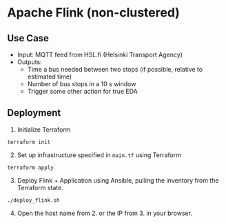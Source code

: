 # Apache Flink (non-clustered)

## Use Case
* Input: MQTT feed from HSL.fi (Helsinki Transport Agency)
* Outputs:
    * Time a bus needed between two stops (if possible, relative to estimated time)
    * Number of bus stops in a 10 s window
    * Trigger some other action for true EDA

## Deployment

1. Initialize Terraform
```
terraform init
```

2. Set up infrastructure specified in `main.tf` using Terraform
```
terraform apply
```

3. Deploy Flink + Application using Ansible, pulling the inventory from the Terraform state.
```
./deploy_flink.sh
```

4. Open the host name from 2. or the IP from 3. in your browser.
